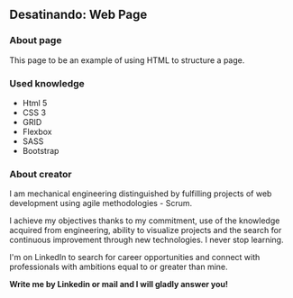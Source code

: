 ## Desatinando: Web Page

### About page
This page to be an example of using HTML to structure a page.

### Used knowledge
- Html 5
- CSS 3
- GRID
- Flexbox
- SASS
- Bootstrap

### About creator

I am mechanical engineering distinguished by fulfilling projects of web development using agile methodologies - Scrum.

I achieve my objectives thanks to my commitment, use of the knowledge acquired from engineering, ability to visualize projects and the search for continuous improvement through new technologies. I never stop learning.

I'm on LinkedIn to search for career opportunities and connect with professionals with ambitions equal to or greater than mine.

__Write me by Linkedin or mail and I will gladly answer you!__
